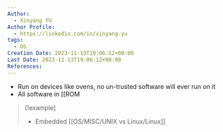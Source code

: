 ```yaml
---
Author:
  - Xinyang YU
Author Profile:
  - https://linkedin.com/in/xinyang-yu
tags:
  - OS
Creation Date: 2023-11-13T19:06:12+08:00
Last Date: 2023-11-13T19:06:12+08:00
References:
---
```

- Run on devices like ovens, no un-trusted software will ever run on it
- All software in [[ROM

> [!example]
> - Embedded [[OS/MISC/UNIX vs Linux/Linux]]